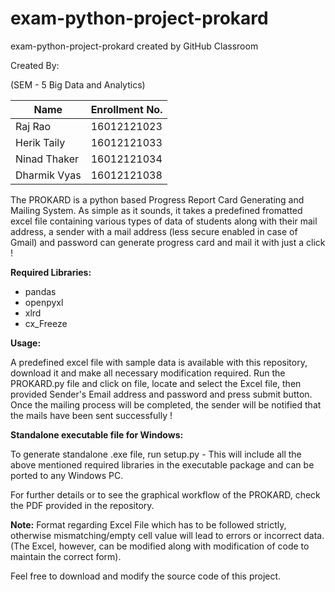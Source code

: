 # exam-python-project-prokard
exam-python-project-prokard created by GitHub Classroom

Created By:  

(SEM - 5 Big Data and Analytics)  


Name | Enrollment No.
-----|---------------
Raj Rao|16012121023
Herik Taily|16012121033  
Ninad Thaker|16012121034
Dharmik Vyas|16012121038  
  
  
The PROKARD is a python based Progress Report Card Generating and Mailing System. As simple as it sounds, it takes a predefined
fromatted excel file containing various types of data of students along with their mail address, a sender with a mail address 
(less secure enabled in case of Gmail) and password can generate progress card and mail it with just a click !  
  
<b>Required Libraries:</b>  
* pandas  
* openpyxl  
* xlrd  
* cx_Freeze
  
<b>Usage:</b>  
  
A predefined excel file with sample data is available with this repository, download it and make all necessary modification required. 
Run the PROKARD.py file and click on file, locate and select the Excel file, then provided Sender's Email address and password and press
submit button. Once the mailing process will be completed, the sender will be notified that the mails have been sent successfully !
  
<b>Standalone executable file for Windows:</b>  
  
To generate standalone .exe file, run setup.py - This will include all the above mentioned required libraries in the executable package and can be ported to any Windows PC.   
  
For further details or to see the graphical workflow of the PROKARD, check the PDF provided in the repository.

<b>Note:</b> Format regarding Excel File which has to be followed strictly, otherwise mismatching/empty cell value will lead to errors 
or incorrect data. (The Excel, however, can be modified along with modification of code to maintain the correct form).

Feel free to download and modify the source code of this project.

